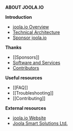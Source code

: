 **ABOUT JOOLA.IO**

**Introduction**
- [joola.io Overview](joola.io-overview)
- [Technical Architecture](technical-architecture)
- [Sponsor joola.io](sponsor-joola.io)

**Thanks**
- [[Sponsors]]
- [Software and Services](Thanks)
- [Contributors](Our-contributors)

**Useful resources**
- [[FAQ]]
- [[Troubleshooting]]  
- [[Contributing]]

**External resources**
- [joola.io Website](http://joola.io)
- [Joola Smart Solutions Ltd.](http://joola.io)
